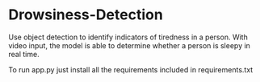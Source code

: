 # Drowsiness-Detection
Use object detection to identify indicators of tiredness in a person. With video input, the model is able to determine whether a person is sleepy in real time.

To run app.py just install all the requirements included in requirements.txt
